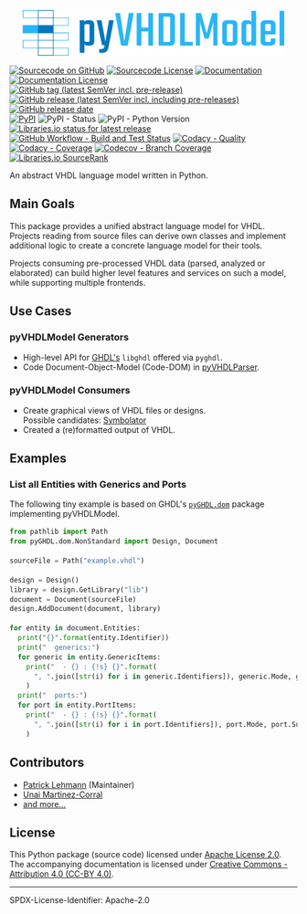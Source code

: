 <p align="center">
  <a title="vhdl.github.io/pyVHDLModel" href="https://vhdl.github.io/pyVHDLModel"><img height="80px" src="doc/_static/logo.svg"/></a>
</p>

[![Sourcecode on GitHub](https://img.shields.io/badge/VHDL-pyVHDLModel-29b6f6.svg?longCache=true&style=flat-square&logo=GitHub&labelColor=0277bd)](https://github.com/vhdl/pyVHDLModel)
[![Sourcecode License](https://img.shields.io/pypi/l/pyVHDLModel?longCache=true&style=flat-square&logo=GitHub&label=code%20license)](LICENSE.md)
[![Documentation](https://img.shields.io/website?longCache=true&style=flat-square&label=vhdl.github.io%2FpyVHDLModel&logo=GitHub&logoColor=fff&up_color=blueviolet&up_message=Read%20now%20%E2%9E%9A&url=https%3A%2F%2Fvhdl.github.io%2FpyVHDLModel%2Findex.html)](https://vhdl.github.io/pyVHDLModel/)
[![Documentation License](https://img.shields.io/badge/doc%20license-CC--BY%204.0-green?longCache=true&style=flat-square)](LICENSE.md)  
[![GitHub tag (latest SemVer incl. pre-release)](https://img.shields.io/github/v/tag/vhdl/pyVHDLModel?longCache=true&style=flat-square&logo=GitHub&include_prereleases)](https://github.com/vhdl/pyVHDLModel/tags)
[![GitHub release (latest SemVer incl. including pre-releases)](https://img.shields.io/github/v/release/vhdl/pyVHDLModel?longCache=true&style=flat-square&logo=GitHub&include_prereleases)](https://github.com/vhdl/pyVHDLModel/releases/latest)
[![GitHub release date](https://img.shields.io/github/release-date/vhdl/pyVHDLModel?longCache=true&style=flat-square&logo=GitHub&)](https://github.com/vhdl/pyVHDLModel/releases)  
[![PyPI](https://img.shields.io/pypi/v/pyVHDLModel?longCache=true&style=flat-square&logo=PyPI&logoColor=FBE072)](https://pypi.org/project/pyVHDLModel/)
![PyPI - Status](https://img.shields.io/pypi/status/pyVHDLModel?longCache=true&style=flat-square&logo=PyPI&logoColor=FBE072)
![PyPI - Python Version](https://img.shields.io/pypi/pyversions/pyVHDLModel?longCache=true&style=flat-square&logo=PyPI&logoColor=FBE072)
[![Libraries.io status for latest release](https://img.shields.io/librariesio/release/pypi/pyVHDLModel?longCache=true&style=flat-square)](https://libraries.io/github/vhdl/pyVHDLModel)  
[![GitHub Workflow - Build and Test Status](https://img.shields.io/github/workflow/status/vhdl/pyVHDLModel/Unit%20Testing,%20Coverage%20Collection,%20Package,%20Release,%20Documentation%20and%20Publish?longCache=true&style=flat-square&label=build%20and%20test&logo=GitHub%20Actions&logoColor=FFFFFF)](https://github.com/vhdl/pyVHDLModel/actions?query=workflow%3A%22Test+and+Coverage%22)
[![Codacy - Quality](https://img.shields.io/codacy/grade/2286426d2b11417e90010427b7fed8e7?longCache=true&style=flat-square&logo=Codacy)](https://www.codacy.com/manual/VHDL/pyVHDLModel)
[![Codacy - Coverage](https://img.shields.io/codacy/coverage/2286426d2b11417e90010427b7fed8e7?longCache=true&style=flat-square&logo=Codacy)](https://www.codacy.com/manual/VHDL/pyVHDLModel)
[![Codecov - Branch Coverage](https://img.shields.io/codecov/c/github/vhdl/pyVHDLModel?longCache=true&style=flat-square&logo=Codecov)](https://codecov.io/gh/vhdl/pyVHDLModel)
[![Libraries.io SourceRank](https://img.shields.io/librariesio/sourcerank/pypi/pyVHDLModel?longCache=true&style=flat-square)](https://libraries.io/github/vhdl/pyVHDLModel/sourcerank)  

<!--
[![Dependent repos (via libraries.io)](https://img.shields.io/librariesio/dependent-repos/pypi/pyVHDLModel?longCache=true&style=flat-square&logo=GitHub)](https://github.com/vhdl/pyVHDLModel/network/dependents)
[![Requires.io](https://img.shields.io/requires/github/VHDL/pyVHDLModel?longCache=true&style=flat-square)](https://requires.io/github/VHDL/pyVHDLModel/requirements/?branch=main)
-->

An abstract VHDL language model written in Python.


## Main Goals

This package provides a unified abstract language model for VHDL.
Projects reading from source files can derive own classes and implement additional logic to create a concrete language
model for their tools.

Projects consuming pre-processed VHDL data (parsed, analyzed or elaborated) can build higher level features and services
on such a model, while supporting multiple frontends.


## Use Cases

### pyVHDLModel Generators

* High-level API for [GHDL's](https://github.com/ghdl/ghdl) `libghdl` offered via `pyghdl`.
* Code Document-Object-Model (Code-DOM) in [pyVHDLParser](https://github.com/Paebbels/pyVHDLParser).

### pyVHDLModel Consumers

* Create graphical views of VHDL files or designs.  
	Possible candidates: [Symbolator](https://github.com/kevinpt/symbolator)
* Created a (re)formatted output of VHDL.


## Examples

### List all Entities with Generics and Ports

The following tiny example is based on GHDL's [`pyGHDL.dom`](https://github.com/ghdl/ghdl/tree/master/pyGHDL/dom) package implementing
pyVHDLModel.

```python
from pathlib import Path
from pyGHDL.dom.NonStandard import Design, Document

sourceFile = Path("example.vhdl")

design = Design()
library = design.GetLibrary("lib")
document = Document(sourceFile)
design.AddDocument(document, library)

for entity in document.Entities:
  print("{}".format(entity.Identifier))
  print("  generics:")
  for generic in entity.GenericItems:
    print("  - {} : {!s} {}".format(
      ", ".join([str(i) for i in generic.Identifiers]), generic.Mode, generic.Subtype)
    )
  print("  ports:")
  for port in entity.PortItems:
    print("  - {} : {!s} {}".format(
      ", ".join([str(i) for i in port.Identifiers]), port.Mode, port.Subtype)
    )
```


## Contributors

* [Patrick Lehmann](https://github.com/Paebbels) (Maintainer)
* [Unai Martinez-Corral](https://github.com/umarcor)
* [and more...](https://github.com/VHDL/pyVHDLModel/graphs/contributors)


## License

This Python package (source code) licensed under [Apache License 2.0](LICENSE.md).  
The accompanying documentation is licensed under [Creative Commons - Attribution 4.0 (CC-BY 4.0)](doc/Doc-License.rst).

-------------------------
SPDX-License-Identifier: Apache-2.0
